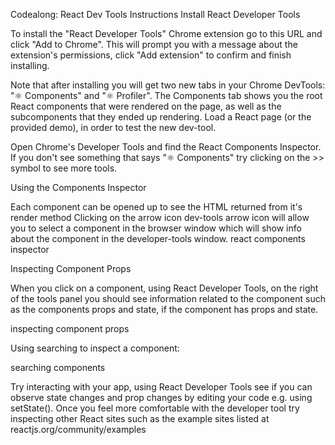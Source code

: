 Codealong: React Dev Tools
Instructions
Install React Developer Tools

To install the "React Developer Tools" Chrome extension go to this URL and click "Add to Chrome". This will prompt you with a message about the extension's permissions, click "Add extension" to confirm and finish installing.

Note that after installing you will get two new tabs in your Chrome DevTools: "⚛️ Components" and "⚛️ Profiler".
The Components tab shows you the root React components that were rendered on the page, as well as the subcomponents that they ended up rendering.
Load a React page (or the provided demo), in order to test the new dev-tool.

Open Chrome's Developer Tools and find the React Components Inspector. If you don't see something that says "⚛️ Components" try clicking on the >> symbol to see more tools.

Using the Components Inspector

Each component can be opened up to see the HTML returned from it's render method
Clicking on the arrow icon dev-tools arrow icon will allow you to select a component in the browser window which will show info about the component in the developer-tools window.
react components inspector

Inspecting Component Props

When you click on a component, using React Developer Tools, on the right of the tools panel you should see information related to the component such as the components props and state, if the component has props and state.

inspecting component props

Using searching to inspect a component:

searching components

Try interacting with your app, using React Developer Tools see if you can observe state changes and prop changes by editing your code e.g. using setState(). Once you feel more comfortable with the developer tool try inspecting other React sites such as the example sites listed at reactjs.org/community/examples
